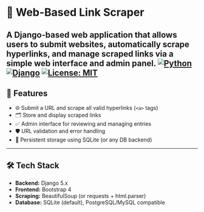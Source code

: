 # 🔗 Web-Based Link Scraper

A Django-based web application that allows users to submit websites, automatically scrape hyperlinks, and manage scraped links via a simple web interface and admin panel.
[![Python](https://img.shields.io/badge/python-3.12-blue.svg)](https://www.python.org/downloads/release/python-3120/)
[![Django](https://img.shields.io/badge/django-5.2-green.svg)](https://www.djangoproject.com/)
[![License: MIT](https://img.shields.io/badge/License-MIT-yellow.svg)](https://opensource.org/licenses/MIT)
---

## 🚀 Features

- 🌐 Submit a URL and scrape all valid hyperlinks (`<a>` tags)
- 🗂️ Store and display scraped links
- ✅ Admin interface for reviewing and managing entries
- 🛡️ URL validation and error handling
- 💾 Persistent storage using SQLite (or any DB backend)

---

## 🛠️ Tech Stack

- **Backend:** Django 5.x
- **Frontend:** Bootstrap 4
- **Scraping:** BeautifulSoup (or requests + html.parser)
- **Database:** SQLite (default), PostgreSQL/MySQL compatible

